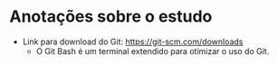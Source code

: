 # Anotações sobre o estudo

- Link para download do Git: https://git-scm.com/downloads
  - O Git Bash é um terminal extendido para otimizar o uso do Git.